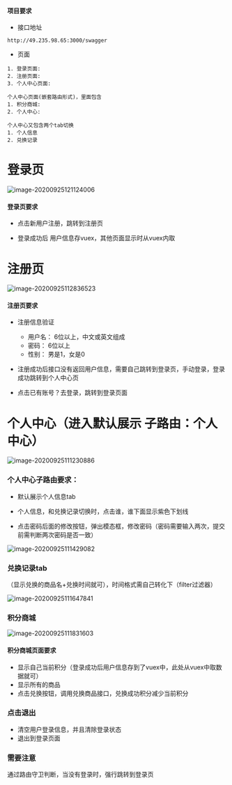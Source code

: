 



#### 项目要求



* 接口地址

```
http://49.235.98.65:3000/swagger
```





* 页面

```
1. 登录页面: 
2. 注册页面:
3. 个人中心页面: 

个人中心页面(嵌套路由形式)，里面包含
1. 积分商城: 
2. 个人中心:

个人中心又包含两个tab切换
1. 个人信息
2. 兑换记录
```





# 登录页



![image-20200925121124006](/Users/edz/file/Vue课程/资料/image-20200925121124006.png)



#### 登录页要求

* 点击新用户注册，跳转到注册页

* 登录成功后 用户信息存vuex，其他页面显示时从vuex内取















# 注册页



![image-20200925112836523](/Users/edz/file/Vue课程/资料/image-20200925112836523.png)



#### 注册页要求

* 注册信息验证
	* 用户名： 6位以上，中文或英文组成
	* 密码： 6位以上
	* 性别： 男是1，女是0

* 注册成功后接口没有返回用户信息，需要自己跳转到登录页，手动登录，登录成功跳转到个人中心页
* 点击已有账号？去登录，跳转到登录页面









# 个人中心（进入默认展示  子路由：个人中心）

![image-20200925111230886](/Users/edz/file/Vue课程/资料/image-20200925111230886.png)



### 个人中心子路由要求：

* 默认展示个人信息tab

* 个人信息，和兑换记录切换时，点击谁，谁下面显示紫色下划线

* 点击密码后面的修改按钮，弹出模态框，修改密码（密码需要输入两次，提交前需判断两次密码是否一致）

![image-20200925111429082](/Users/edz/file/Vue课程/资料/image-20200925111429082.png)





### 兑换记录tab

（显示兑换的商品名+兑换时间就可），时间格式需自己转化下（filter过滤器）

![image-20200925111647841](/Users/edz/file/Vue课程/资料/image-20200925111647841.png)







### 积分商城

![image-20200925111831603](/Users/edz/file/Vue课程/资料/image-20200925111831603.png)



#### 积分商城页面要求

* 显示自己当前积分（登录成功后用户信息存到了vuex中，此处从vuex中取数据就可）
* 显示所有的商品
* 点击兑换按钮，调用兑换商品接口，兑换成功积分减少当前积分









### 点击退出 

* 清空用户登录信息，并且清除登录状态
* 退出到登录页面







### 需要注意

通过路由守卫判断，当没有登录时，强行跳转到登录页













